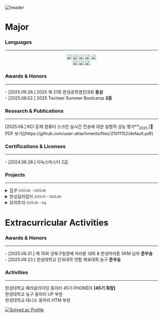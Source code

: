 ![header](https://capsule-render.vercel.app/api?type=slice&color=38FAD4&text=Welcome)


<h1> Major </h1>

  <h3> Languages </h3>
  
<hr>
  <div align="center">

<!-- 자바 -->
<img src="https://img.shields.io/badge/java-007396?style=for-the-badge&logo=OpenJDK&logoColor=white">

<!--스프링부트 -->
<img src="https://img.shields.io/badge/springboot-6DB33F?style=for-the-badge&logo=springboot&logoColor=white">

<!-- mysql -->
<img src="https://img.shields.io/badge/MySQL-4479A1?style=for-the-badge&logo=MySQL&logoColor=white">

<!-- python -->
<img src="https://img.shields.io/badge/Python-3776AB?style=for-the-badge&logo=Python&logoColor=white">

<!-- raspberrypi -->
<img src="https://img.shields.io/badge/raspberrypi-A22846?style=for-the-badge&logo=raspberrypi&logoColor=white">

<br>
<img src="https://img.shields.io/badge/한국어-red?style=for-the-badge&logo=cesium&logoColor=white">
<img src="https://img.shields.io/badge/English-black?style=for-the-badge&logo=etsy&logoColor=white">
<img src="https://img.shields.io/badge/日本語-F7F9FA?style=for-the-badge&logo=postman&logoColor=red">

  </div>
</div>

<h3> Awards & Honors </h3>
<hr>
- [2025.09.26.] 2025 제 21회 한성공학경진대회 <strong>동상</strong> <br>
- [2025.08.02.] 2025 Techeer Summer Bootcamp <strong>3등</strong> 

<h3> Research & Publications </h3>
<hr>
[2025.06.] KCI 등재 컴퓨터 스크린 실시간 전송에 대한 실험적 성능 평가**<sub>2025</sub> 
  [📑 PDF 보기](https://github.com/user-attachments/files/21011152/default.pdf)



<!-- 자격증 -->
<div>
<h3>Certifications & Licenses</h3>
<hr>
- [2024.06.28.] 리눅스마스터 2급 



<h3>Projects</h3>
<hr>

<details>
  <summary> 집꾸 <sub><sup>2025.06. – 2025.08.</sup></sub></summary> <br>

  AI 기반 인테리어 스타일 추천 및 가구 매칭 서비스  

  - [GitHub Organization](https://github.com/2025-team-k-techeer/.github)  
  - [YouTube Demo](https://www.youtube.com/watch?v=uyt9KrMvWGU)  
  - [Medium Article](https://medium.com/@jeongjooho1995/%EC%A7%91%EA%BE%B8-8c5691e6a980)  

</details>


<details>
  <summary> 한성길라잡이 <sub><sup>2025.07. – 2025.09.</sup></sub></summary> <br>


  복잡한 트랙제와 졸업요건을 해결해 더 나은 대학생활을 제공하는 서비스

  - [GitHub Organization](https://github.com/2025-Engineering-Contest-Team-GRIT/.github)  
  - [YouTube Demo](https://www.youtube.com/watch?v=IMidmpOfmgI)  


</details>


<details>
  <summary> 모의투자 <sub><sup>2025.09. – ing </sup></sub></summary> <br>


  <strong> TO BE CONTINUED
 &  COMING SOON </strong>


</details>


  
</div>

<div>






<h1> Extracurricular Activities </h1>


<h3> Awards & Honors </h3>
<hr>
- [2025.08.31.] 제 15회 성북구청장배 마라톤 대회 & 한성마라톤 5KM 남자 <strong>준우승</strong> <br>
- [2025.09.23.] 한성대학교 단과대학 연합 체육대회 농구 <strong>준우승</strong>


<h3> Activities </h3>
<hr>
한성대학교 패러글라이딩 동아리 45기 PHONEIX <strong>[45기 회장]</strong> <br>
한성대학교 농구  동아리 UP 부원 <br>
한성대학교 테니스 동아리 HTM 부원 <br>

  
[![Solved.ac Profile](http://mazassumnida.wtf/api/v2/generate_badge?boj=2131228)](https://solved.ac/2131228)

</div>
